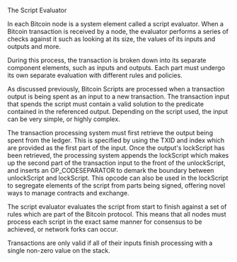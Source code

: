 The Script Evaluator

In each Bitcoin node is a system element called a script evaluator. When a Bitcoin transaction is received by a node, the evaluator performs a series of checks against it such as looking at its size, the values of its inputs and outputs and more.

During this process, the transaction is broken down into its separate component elements, such as inputs and outputs. Each part must undergo its own separate evaluation with different rules and policies.

As discussed previously, Bitcoin Scripts are processed when a transaction output is being spent as an input to a new transaction. The transaction input that spends the script must contain a valid solution to the predicate contained in the referenced output. Depending on the script used, the input can be very simple, or highly complex.

The transaction processing system must first retrieve the output being spent from the ledger. This is specified by using the TXID and index which are provided as the first part of the input. Once the output's lockScript has been retrieved, the processing system appends the lockScript which makes up the second part of the transaction input to the front of the unlockScript, and inserts an OP_CODESEPARATOR to demark the boundary between unlockScript and lockScript. This opcode can also be used in the lockScript to segregate elements of the script from parts being signed, offering novel ways to manage contracts and exchange.

The script evaluator evaluates the script from start to finish against a set of rules which are part of the Bitcoin protocol. This means that all nodes must process each script in the exact same manner for consensus to be achieved, or network forks can occur.

Transactions are only valid if all of their inputs finish processing with a single non-zero value on the stack.